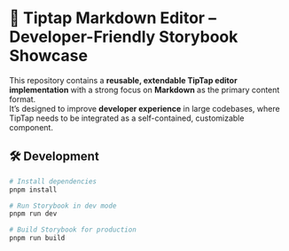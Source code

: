 # 📝 Tiptap Markdown Editor – Developer-Friendly Storybook Showcase

This repository contains a **reusable, extendable TipTap editor implementation** with a strong focus on **Markdown** as the primary content format.  
It’s designed to improve **developer experience** in large codebases, where TipTap needs to be integrated as a self-contained, customizable component.

## 🛠 Development
```bash
# Install dependencies
pnpm install

# Run Storybook in dev mode
pnpm run dev

# Build Storybook for production
pnpm run build